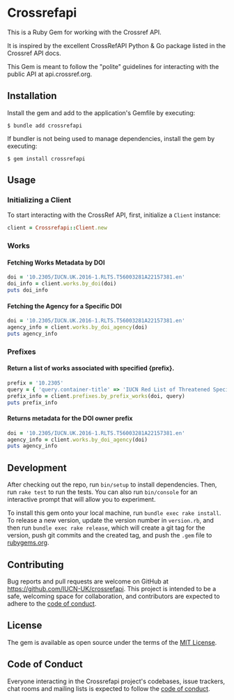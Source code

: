 # Crossrefapi

This is a Ruby Gem for working with the Crossref API. 

It is inspired by the excellent CrossRefAPI Python & Go package listed in the Crossref API docs. 

This Gem is meant to follow the "polite" guidelines for interacting with the public API at api.crossref.org.

## Installation

Install the gem and add to the application's Gemfile by executing:

    $ bundle add crossrefapi

If bundler is not being used to manage dependencies, install the gem by executing:

    $ gem install crossrefapi

## Usage

### Initializing a Client
To start interacting with the CrossRef API, first, initialize a `Client` instance:

```ruby
client = Crossrefapi::Client.new
```

### Works
#### Fetching Works Metadata by DOI

```ruby
doi = '10.2305/IUCN.UK.2016-1.RLTS.T56003281A22157381.en'
doi_info = client.works.by_doi(doi)
puts doi_info
```

#### Fetching the Agency for a Specific DOI

```ruby
doi = '10.2305/IUCN.UK.2016-1.RLTS.T56003281A22157381.en'
agency_info = client.works.by_doi_agency(doi)
puts agency_info
```

### Prefixes
#### Return a list of works associated with specified {prefix}.

```ruby
prefix = '10.2305'
query = { 'query.container-title' => 'IUCN Red List of Threatened Species', 'offset' => '9980' }
prefix_info = client.prefixes.by_prefix_works(doi, query)
puts prefix_info
```

#### Returns metadata for the DOI owner prefix

```ruby
doi = '10.2305/IUCN.UK.2016-1.RLTS.T56003281A22157381.en'
agency_info = client.works.by_doi_agency(doi)
puts agency_info
```

## Development

After checking out the repo, run `bin/setup` to install dependencies. Then, run `rake test` to run the tests. You can also run `bin/console` for an interactive prompt that will allow you to experiment.

To install this gem onto your local machine, run `bundle exec rake install`. To release a new version, update the version number in `version.rb`, and then run `bundle exec rake release`, which will create a git tag for the version, push git commits and the created tag, and push the `.gem` file to [rubygems.org](https://rubygems.org).

## Contributing

Bug reports and pull requests are welcome on GitHub at https://github.com/IUCN-UK/crossrefapi. This project is intended to be a safe, welcoming space for collaboration, and contributors are expected to adhere to the [code of conduct](https://github.com/IUCN-UK/crossrefapi/blob/main/CODE_OF_CONDUCT.md).

## License

The gem is available as open source under the terms of the [MIT License](https://opensource.org/licenses/MIT).

## Code of Conduct

Everyone interacting in the Crossrefapi project's codebases, issue trackers, chat rooms and mailing lists is expected to follow the [code of conduct](https://github.com/IUCN-UK/crossrefapi/blob/main/CODE_OF_CONDUCT.md).
